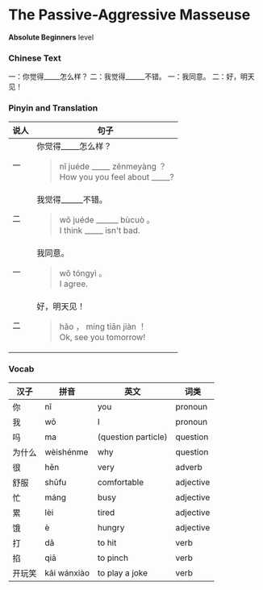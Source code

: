 # The Passive-Aggressive Masseuse
**Absolute Beginners** level
### Chinese Text
一：你觉得_____怎么样？
二：我觉得______不错。
一：我同意。
二：好，明天见！

### Pinyin and Translation
|说人|句子|
|----|----|
|一|你觉得_____怎么样？<blockquote>nǐ juéde _____ zěnmeyàng ？<br />How you you feel about _____?</blockquote>|
|二|我觉得______不错。<blockquote>wǒ juéde ______ bùcuò 。<br />I think _____ isn't bad.</blockquote>|
|一|我同意。<blockquote>wǒ tóngyì 。<br />I agree.</blockquote>|
|二|好，明天见！<blockquote>hǎo ， míng tiān jiàn ！<br />Ok, see you tomorrow!</blockquote>|
### Vocab
|汉子|拼音|英文|词类|
|----|----|----|----|
|你|nǐ|you|pronoun|
|我|wǒ|I|pronoun|
|吗|ma|(question particle)|question|
|为什么|wèishénme|why|question|
|很|hěn|very|adverb|
|舒服|shūfu|comfortable|adjective|
|忙|máng|busy|adjective|
|累|lèi|tired|adjective|
|饿|è|hungry|adjective|
|打|dǎ|to hit|verb|
|掐|qiā|to pinch|verb|
|开玩笑|kāi wánxiào|to play a joke|verb|